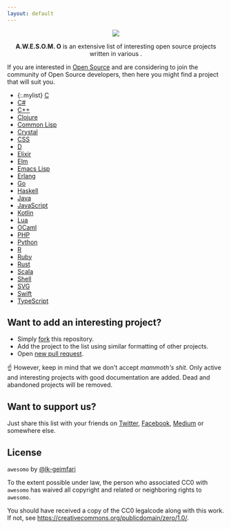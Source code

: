 ```yaml
---
layout: default
---
```


<p align="center"><img src="https://raw.githubusercontent.com/lk-geimfari/awesomeo/master/artwork/a.w.e.s.o.m.e_o.png"></p>

<p align="center">
  <b>A.W.E.S.O.M. O</b> is an extensive list of interesting open source projects written in various .
</p>

If you are interested in [Open Source](https://en.wikipedia.org/wiki/Open-source_software) and are considering to join the community of Open Source developers, then here you might find a project that will suit you.

 - {:.mylist} [C](/c)
 - [C#](/chash)
 - [C++](/cplus)
 - [Clojure](/clojure)
 - [Common Lisp](/commonlisp)
 - [Crystal](/crystal)
 - [CSS](/css)
 - [D](/D)
 - [Elixir](/elixir)
 - [Elm](/elm)
 - [Emacs Lisp](/emacslisp)
 - [Erlang](/erlang)
 - [Go](/go)
 - [Haskell](/haskell)
 - [Java](/java)
 - [JavaScript](/javascript)
 - [Kotlin](/kotlin)
 - [Lua](/lua)
 - [OCaml](/ocaml)
 - [PHP](/php)
 - [Python](/python)
 - [R](/r)
 - [Ruby](/ruby)
 - [Rust](/rust)
 - [Scala](/scala)
 - [Shell](/shell)
 - [SVG](/svg)
 - [Swift](/swift)
 - [TypeScript](/typescript)



## Want to add an interesting project?

- Simply [fork](https://github.com/lk-geimfari/awesomo/) this repository.
- Add the project to the list using similar formatting of other projects.
- Open [new pull request](https://github.com/lk-geimfari/awesomo/compare).

:point_up: However, keep in mind that we don't accept *mammoth's shit*. Only active and interesting projects with good documentation are added. Dead and abandoned projects will be removed.

## Want to support us?

Just share this list with your friends on [Twitter](https://twitter.com/), [Facebook](https://www.facebook.com/), [Medium](http://medium.com) or somewhere else.

## License

`awesomo` by [@lk-geimfari](https://github.com/lk-geimfari)

To the extent possible under law, the person who associated CC0 with `awesomo` has waived all copyright and related or neighboring rights to `awesomo`.

You should have received a copy of the CC0 legalcode along with this work. If not, see https://creativecommons.org/publicdomain/zero/1.0/.
